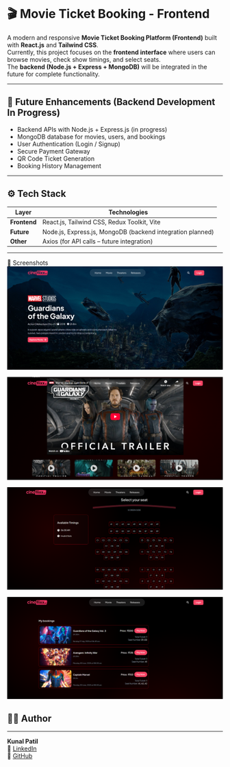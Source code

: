 # 🎬 Movie Ticket Booking - Frontend

A modern and responsive **Movie Ticket Booking Platform (Frontend)** built with **React.js** and **Tailwind CSS**.  
Currently, this project focuses on the **frontend interface** where users can browse movies, check show timings, and select seats.  
The **backend (Node.js + Express + MongoDB)** will be integrated in the future for complete functionality.  

---

## 🔮 Future Enhancements (Backend Development In Progress)
- Backend APIs with Node.js + Express.js (in progress)  
- MongoDB database for movies, users, and bookings  
- User Authentication (Login / Signup)  
- Secure Payment Gateway  
- QR Code Ticket Generation  
- Booking History Management  
 

---

## ⚙️ Tech Stack

| Layer        | Technologies |
|--------------|--------------|
| **Frontend** | React.js, Tailwind CSS, Redux Toolkit, Vite |
| **Future**   | Node.js, Express.js, MongoDB (backend integration planned) |
| **Other**    | Axios (for API calls – future integration) |

---

🧪 Screenshots
![Homepage](./screenshots/homepage.png)

![WatchTrailer](./screenshots/WatchTrailer.png)

![SeatStructure](./screenshots/SeatStructure.png)

![Booking](./screenshots/Booking.png)

## 🧑‍💻 Author
------------

**Kunal Patil**  
🔗 [LinkedIn](https://www.linkedin.com/in/kunal-patil-504a752a0/)  
🐙 [GitHub](https://github.com/kunalpatil624)
